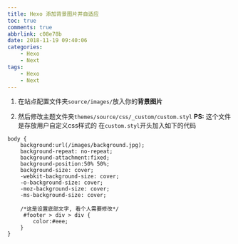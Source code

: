 ```yaml
---
title: Hexo 添加背景图片并自适应
toc: true
comments: true
abbrlink: c08e78b
date: 2018-11-19 09:40:06
categories:
    - Hexo
    - Next
tags:
    - Hexo
    - Next
---
```


1. 在站点配置文件夹`source/images/`放入你的**背景图片**

2. 然后修改主题文件夹`themes/source/css/_custom/custom.styl`
**PS:** 这个文件是存放用户自定义css样式的
在`custom.styl`开头加入如下的代码

<!-- more -->

```styl
body {
    background:url(/images/background.jpg);
    background-repeat: no-repeat;
    background-attachment:fixed;
    background-position:50% 50%;
    background-size: cover;
    -webkit-background-size: cover;
    -o-background-size: cover;
    -moz-background-size: cover;
    -ms-background-size: cover;

    /*这是设置底部文字, 看个人需要修改*/
     #footer > div > div {
        color:#eee;
    }
}
```

